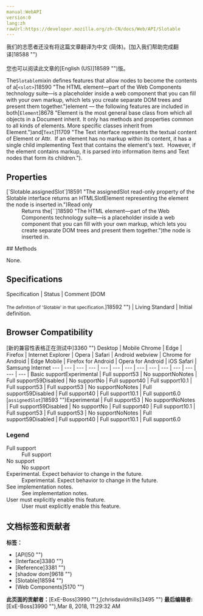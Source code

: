 ```yaml
---
manual:WebAPI
version:0
lang:zh
rawUrl:https://developer.mozilla.org/zh-CN/docs/Web/API/Slotable
---
```




<bdi>我们的志愿者还没有将这篇文章翻译为<bdi>中文 (简体)</bdi>。[加入我们帮助完成翻译]18588 "")<br></br>您也可以阅读此文章的[English (US)]18589 "")版。</bdi>






The`Slotable`mixin defines features that allow nodes to become the contents of a[`<slot>`]18590 "The HTML <slot> element—part of the Web Components technology suite—is a placeholder inside a web component that you can fill with your own markup, which lets you create separate DOM trees and present them together.")element — the following features are included in both[`Element`]8678 "Element is the most general base class from which all objects in a Document inherit. It only has methods and properties common to all kinds of elements. More specific classes inherit from Element.")and[`Text`]11709 "The Text interface represents the textual content of Element or Attr.  If an element has no markup within its content, it has a single child implementing Text that contains the element's text.  However, if the element contains markup, it is parsed into information items and Text nodes that form its children.").


## Properties<a name="Properties"></a>
<dl><dt id=''>[`Slotable.assignedSlot`]18591 "The assignedSlot read-only property of the Slotable interface returns an HTMLSlotElement representing the <slot> element the node is inserted in.")Read only</dt><dd>Returns the[`<slot>`]18590 "The HTML <slot> element—part of the Web Components technology suite—is a placeholder inside a web component that you can fill with your own markup, which lets you create separate DOM trees and present them together.")the node is inserted in.</dd></dl>
## Methods<a name="Methods"></a>


None.


## Specifications<a name="Specifications"></a>
Specification | Status | Comment 
[DOM<br></br><small>The definition of &#39;Slotable&#39; in that specification.</small>]18592 "") | Living Standard | Initial definition. 


## Browser Compatibility<a name="Browser_Compatibility"></a>
[新的兼容性表格正在测试中<i></i>]3360 "")
<abbr>Desktop<i></i></abbr> | <abbr>Mobile<i></i></abbr> 
<abbr>Chrome<i></i></abbr> | <abbr>Edge<i></i></abbr> | <abbr>Firefox<i></i></abbr> | <abbr>Internet Explorer<i></i></abbr> | <abbr>Opera<i></i></abbr> | <abbr>Safari<i></i></abbr> | <abbr>Android webview<i></i></abbr> | <abbr>Chrome for Android<i></i></abbr> | <abbr>Edge Mobile<i></i></abbr> | <abbr>Firefox for Android<i></i></abbr> | <abbr>Opera for Android<i></i></abbr> | <abbr>iOS Safari<i></i></abbr> | <abbr>Samsung Internet<i></i></abbr> 
 ---  |  ---  |  ---  |  ---  |  ---  |  ---  |  ---  |  ---  |  ---  |  ---  |  ---  |  ---  |  ---  |  ---  | 
Basic support<abbr>Experimental<i></i></abbr> | <abbr>Full support</abbr>53 | <abbr>No support</abbr>No<abbr>Notes<i></i></abbr> | <abbr>Full support</abbr>59<abbr>Disabled<i></i></abbr> | <abbr>No support</abbr>No | <abbr>Full support</abbr>40 | <abbr>Full support</abbr>10.1 | <abbr>Full support</abbr>53 | <abbr>Full support</abbr>53 | <abbr>No support</abbr>No<abbr>Notes<i></i></abbr> | <abbr>Full support</abbr>59<abbr>Disabled<i></i></abbr> | <abbr>Full support</abbr>40 | <abbr>Full support</abbr>10.1 | <abbr>Full support</abbr>6.0 
[`assignedSlot`]18593 "")<abbr>Experimental<i></i></abbr> | <abbr>Full support</abbr>53 | <abbr>No support</abbr>No<abbr>Notes<i></i></abbr> | <abbr>Full support</abbr>59<abbr>Disabled<i></i></abbr> | <abbr>No support</abbr>No | <abbr>Full support</abbr>40 | <abbr>Full support</abbr>10.1 | <abbr>Full support</abbr>53 | <abbr>Full support</abbr>53 | <abbr>No support</abbr>No<abbr>Notes<i></i></abbr> | <abbr>Full support</abbr>59<abbr>Disabled<i></i></abbr> | <abbr>Full support</abbr>40 | <abbr>Full support</abbr>10.1 | <abbr>Full support</abbr>6.0 


### Legend<a name="Legend"></a>
<dl><dt id=''><abbr>Full support</abbr></dt><dd>Full support</dd><dt id=''><abbr>No support</abbr></dt><dd>No support</dd><dt id=''><abbr>Experimental. Expect behavior to change in the future.<i></i></abbr></dt><dd>Experimental. Expect behavior to change in the future.</dd><dt id=''><abbr>See implementation notes.<i></i></abbr></dt><dd>See implementation notes.</dd><dt id=''><abbr>User must explicitly enable this feature.<i></i></abbr></dt><dd>User must explicitly enable this feature.</dd></dl>



## 文档标签和贡献者
**标签：**
* [API]50 "")
* [Interface]3380 "")
* [Reference]3381 "")
* [shadow dom]9618 "")
* [Slotable]18594 "")
* [Web Components]5170 "")

**此页面的贡献者：**[ExE-Boss]3990 ""),[chrisdavidmills]3495 "")
**最后编辑者:**[ExE-Boss]3990 ""),<time>Mar 8, 2018, 11:29:32 AM</time>


